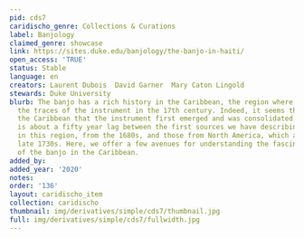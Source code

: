 ```yaml
---
pid: cds7
caridischo_genre: Collections & Curations
label: Banjology
claimed_genre: showcase
link: https://sites.duke.edu/banjology/the-banjo-in-haiti/
open_access: 'TRUE'
status: Stable
language: en
creators: Laurent Dubois  David Garner  Mary Caton Lingold
stewards: Duke University
blurb: The banjo has a rich history in the Caribbean, the region where we first find
  the traces of the instrument in the 17th century. Indeed, it seems that it is in
  the Caribbean that the instrument first emerged and was consolidated, for there
  is about a fifty year lag between the first sources we have describing the instrument
  in this region, from the 1680s, and those from North America, which are from the
  late 1730s. Here, we offer a few avenues for understanding the fascinating history
  of the banjo in the Caribbean.
added_by: 
added_year: '2020'
notes: 
order: '136'
layout: caridischo_item
collection: caridischo
thumbnail: img/derivatives/simple/cds7/thumbnail.jpg
full: img/derivatives/simple/cds7/fullwidth.jpg
---
```


